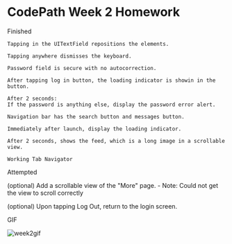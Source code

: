 CodePath Week 2 Homework
===========================


Finished
   
    Tapping in the UITextField repositions the elements.
    
    Tapping anywhere dismisses the keyboard.
    
    Password field is secure with no autocorrection.
    
    After tapping log in button, the loading indicator is showin in the button. 
    
    After 2 seconds: 
    If the password is anything else, display the password error alert.
    
    Navigation bar has the search button and messages button.
    
    Immediately after launch, display the loading indicator.
    
    After 2 seconds, shows the feed, which is a long image in a scrollable view.
    
    Working Tab Navigator


Attempted
   
   (optional) Add a scrollable view of the "More" page. - Note: Could not get the view to scroll correctly
   
   (optional) Upon tapping Log Out, return to the login screen. 
   
   
GIF

   ![week2gif](/Week2Lice.gif)

   
